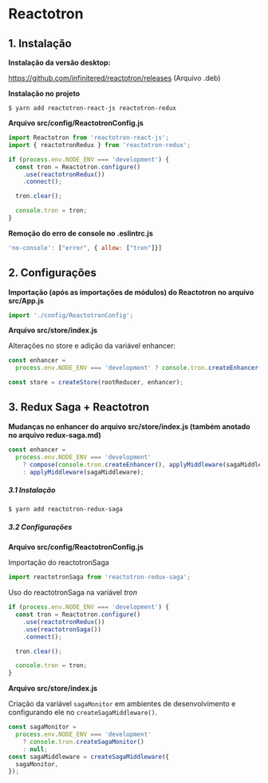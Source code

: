 # Reactotron

## 1. Instalação

**Instalação da versão desktop:**

https://github.com/infinitered/reactotron/releases (Arquivo .deb)

**Instalação no projeto**

`$ yarn add reactotron-react-js reactotron-redux`

**Arquivo src/config/ReactotronConfig.js**

```js
import Reactotron from 'reactotron-react-js';
import { reactotronRedux } from 'reactotron-redux';

if (process.env.NODE_ENV === 'development') {
  const tron = Reactotron.configure()
    .use(reactotronRedux())
    .connect();

  tron.clear();

  console.tron = tron;
}
```

**Remoção do erro de console no .eslintrc.js**

```js
'no-console': ["error", { allow: ["tron"]}]
```

## 2. Configurações

**Importação (após as importações de módulos) do Reactotron no arquivo src/App.js**

```js
import './config/ReactotronConfig';
```

**Arquivo src/store/index.js**

Alterações no store e adição da variável enhancer:

```js
const enhancer =
  process.env.NODE_ENV === 'development' ? console.tron.createEnhancer() : null;

const store = createStore(rootReducer, enhancer);
```

## 3. Redux Saga + Reactotron

**Mudanças no enhancer do arquivo src/store/index.js (também anotado no arquivo redux-saga.md)**

```js
const enhancer =
  process.env.NODE_ENV === 'development'
    ? compose(console.tron.createEnhancer(), applyMiddleware(sagaMiddleware))
    : applyMiddleware(sagaMiddleware);
```

##### 3.1 Instalação

`$ yarn add reactotron-redux-saga`

##### 3.2 Configurações

**Arquivo src/config/ReactotronConfig.js**

Importação do reactotronSaga

```js
import reactotronSaga from 'reactotron-redux-saga';
```

Uso do reactotronSaga na variável *tron*

```js
if (process.env.NODE_ENV === 'development') {
  const tron = Reactotron.configure()
    .use(reactotronRedux())
    .use(reactotronSaga())
    .connect();

  tron.clear();

  console.tron = tron;
}
```

**Arquivo src/store/index.js**

Criação da variável `sagaMonitor` em ambientes de desenvolvimento e configurando ele no `createSagaMiddleware()`.

```js
const sagaMonitor =
  process.env.NODE_ENV === 'development'
    ? console.tron.createSagaMonitor()
    : null;
const sagaMiddleware = createSagaMiddleware({
  sagaMonitor,
});
```